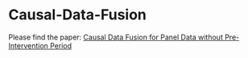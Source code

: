 # Causal-Data-Fusion

Please find the paper: 
[Causal Data Fusion for Panel Data without Pre-Intervention Period](https://arxiv.org/abs/2410.16391)

